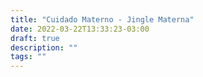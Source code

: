 ```yaml
---
title: "Cuidado Materno - Jingle Materna"
date: 2022-03-22T13:33:23-03:00
draft: true
description: ""
tags: ""
---
```


